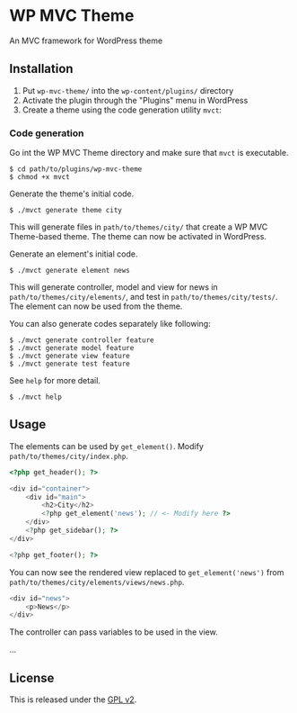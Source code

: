 # WP MVC Theme

An MVC framework for WordPress theme

## Installation

1. Put `wp-mvc-theme/` into the `wp-content/plugins/` directory
2. Activate the plugin through the "Plugins" menu in WordPress
3. Create a theme using the code generation utility `mvct`:

### Code generation

Go int the WP MVC Theme directory and make sure that `mvct` is executable.

    $ cd path/to/plugins/wp-mvc-theme
    $ chmod +x mvct

Generate the theme's initial code.

    $ ./mvct generate theme city

This will generate files in `path/to/themes/city/` that create a WP MVC Theme-based theme. The theme can now be activated in WordPress.

Generate an element's initial code.

    $ ./mvct generate element news

This will generate controller, model and view for news in `path/to/themes/city/elements/`, and test in `path/to/themes/city/tests/`. The element can now be used from the theme.

You can also generate codes separately like following:

    $ ./mvct generate controller feature
    $ ./mvct generate model feature
    $ ./mvct generate view feature
    $ ./mvct generate test feature

See `help` for more detail.

    $ ./mvct help

## Usage

The elements can be used by `get_element()`. Modify `path/to/themes/city/index.php`.

```php
<?php get_header(); ?>

<div id="container">
    <div id="main">
        <h2>City</h2>
        <?php get_element('news'); // <- Modify here ?>
    </div>
    <?php get_sidebar(); ?>
</div>

<?php get_footer(); ?>
```

You can now see the rendered view replaced to `get_element('news')` from `path/to/themes/city/elements/views/news.php`.

```php
<div id="news">
    <p>News</p>
</div>
```

The controller can pass variables to be used in the view.

...

## License

This is released under the [GPL v2][1].

[1]: http://www.gnu.org/licenses/gpl-2.0.html
